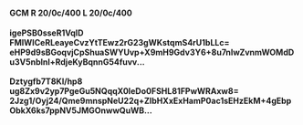 #### GCM R 20/0c/400 L 20/0c/400
**igePSB0sseR1VqlD**<br/>**FMlWICeRLeayeCvzYtTEwz2rG23gWKstqmS4rU1bLLc=**<br/>**eHP9d9sBGoqvjCpShuaSWYUvp+X9mH9Gdv3Y6+8u7nIwZvnmWOMdDu3V5nblnl+RdjeKyBqnnG54fuvv...**<br/><br/>
**Dztygfb7T8Kl/hp8**<br/>**ug8Zx9v2yp7PgeGu5NQqqX0IeDo0FSHL81FPwWRAxw8=**<br/>**2Jzg1/Oyj24/Qme9mnspNeU22q+ZIbHXxExHamP0ac1sEHzEkM+4gEbpObkX6ks7ppNV5JMGOnwwQuWB...**